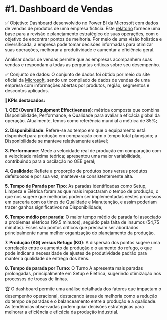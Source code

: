 # #1. Dashboard de Vendas

✅ Objetivo: Dashboard desenvolvido no Power BI da Microsoft com dados de vendas de produtos de uma empresa fictícia. Este [relátorio](https://app.powerbi.com/view?r=eyJrIjoiZGUwNjcxNWEtODEyZC00ZWNmLThmNWYtZjVkZjc0NTgzOTViIiwidCI6ImIxMDUxYzRiLTNiOTQtNDFhYi05NDQxLWU3M2E3MjM0MmZkZCJ9) fornece uma base para a revisão e planejamento estratégico de suas operações, com o objetivo de encontrar pontos de melhoria. Por meio de uma visão holística e diversificada, a empresa pode tomar decisões informadas para otimizar suas operações, melhorar a produtividade e aumentar a eficiência geral.

Analisar dados de vendas permite que as empresas acompanhem suas vendas e respondam a todas as perguntas críticas sobre seu desempenho.



✅ Conjunto de dados: O conjunto de dados foi obtido por meio do site oficial da [Microsoft](https://learn.microsoft.com/en-us/power-bi/create-reports/sample-financial-download), sendo um compilado de dados de vendas de uma empresa com informações abertas por produtos, região, segmentos e descontos aplicados. 

📍**KPIs destacados:** 

**1. OEE (Overall Equipment Effectiveness)**: métrica composta que combina Disponibilidade, Performance, e Qualidade para avaliar a eficácia global da operação. Atualmente, temos como referência mundial a métrica de 85%;

**2. Disponibilidade**: Refere-se ao tempo em que o equipamento está disponível para produção em comparação com o tempo total planejado; a Disponibilidade se manteve relativamente estável;

**3. Performance**: Mede a velocidade real de produção em comparação com a velocidade máxima teórica; apresentou uma maior variabilidade, contribuindo para a oscilação no OEE geral;

**4. Qualidade**: Reflete a proporção de produtos bons versus produtos defeituosos e por sua vez, manteve-se consistentemente alta.

**5. Tempo de Parada por Tipo**: As paradas identificadas como Setup, Limpeza e Elétrica foram as que mais impactaram o tempo de produção, o que nos sugere que  melhorias podem ser implementadas nestes processos em parceria com os times de Qualidade e Manutenção, e assim poderiam trazer ganhos significativos na Disponibilidade;

**6. Tempo médio por parada**: O maior tempo médio de parada foi associado a problemas elétricos (99,5 minutos), seguido pela falta de insumos (54,75 minutos). Esses são pontos críticos que precisam ser abordados principalmente numa melhor organização do planejamento da produção. 

**7. Produção (KG) versus Refugo (KG)**: A dispersão dos pontos sugere uma correlação entre o aumento da produção e o aumento do refugo, o que pode indicar a necessidade de ajustes de produtividade padrão para manter a qualidade de entrega dos itens. 

**8. Tempo de parada por Turno**: O Turno A apresenta mais paradas prolongadas, principalmente em Setup e Elétrica, sugerindo otimização nos processos de trocas de linhas. 

🏆 O dashboard permite uma análise detalhada dos fatores que impactam o desempenho operacional, destacando áreas de melhoria como a redução do tempo de paradas e o balanceamento entre a produção e a qualidade. As tendências observadas podem guiar decisões estratégicas para melhorar a eficiência e eficácia da produção industrial.  
